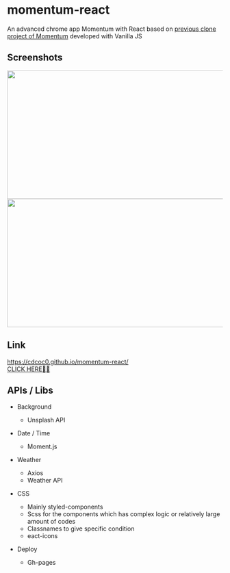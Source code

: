 # momentum-react
An advanced chrome app Momentum with React based on [previous clone project of Momentum](https://github.com/cdcoc0/Momentum) developed with Vanilla JS <br />

## Screenshots

<div>
  <img width="650" height="300" src="https://user-images.githubusercontent.com/61813428/119511054-053fef00-bdad-11eb-8397-7fead4300059.png">
</div>
<div>
  <img width="650" height="300" src="https://user-images.githubusercontent.com/61813428/119511075-0a04a300-bdad-11eb-90b3-f77a2fc34706.png">
</div>

## Link
<https://cdcoc0.github.io/momentum-react/> <br />
[CLICK HERE🙋‍♀️](https://cdcoc0.github.io/momentum-react/) <br/>

## APIs / Libs
- Background
  - Unsplash API <br />
  
- Date / Time
  - Moment.js <br />

- Weather
  - Axios
  - Weather API <br />

- CSS
  - Mainly styled-components
  - Scss for the components which has complex logic or relatively large amount of codes
  - Classnames to give specific condition
  - eact-icons <br />

- Deploy
  - Gh-pages <br />
